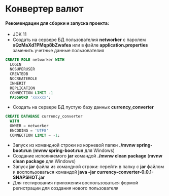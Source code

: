 # Конвертер валют
 #### Рекомендации для сборки и запуска проекта:
  - JDK 11
  - Создать на сервере БД пользователия **networker** с паролем **sQzMaXd?PMqp8bZwafea**
  или в файле **application.properties** заменить учетные данные пользователия
  ```sql
CREATE ROLE networker WITH
	LOGIN
	NOSUPERUSER
	CREATEDB
	NOCREATEROLE
	INHERIT
	REPLICATION
	CONNECTION LIMIT -1
	PASSWORD 'xxxxxx';
```
  - Создать на сервере БД пустую базу данных **currency_converter**
  ```sql
CREATE DATABASE currency_converter
    WITH 
    OWNER = networker
    ENCODING = 'UTF8'
    CONNECTION LIMIT = -1;
```
  - Запуск из командной строки из корневой папки **./mvnw spring-boot:run** (**mvnw spring-boot:run** для Windows)
  - Создание исполняемого **jar** командой  **./mvnw clean package** (**mvnw clean package** для Windows)
  - Запуск **jar** файла из командной строки:     перейти в папку с **jar** файлом и воспользоваться командой **java -jar currency-converter-0.0.1-SNAPSHOT.jar**
  - Для тестирования приложения воспользоваться формой регистрации для создания нового пользователя
